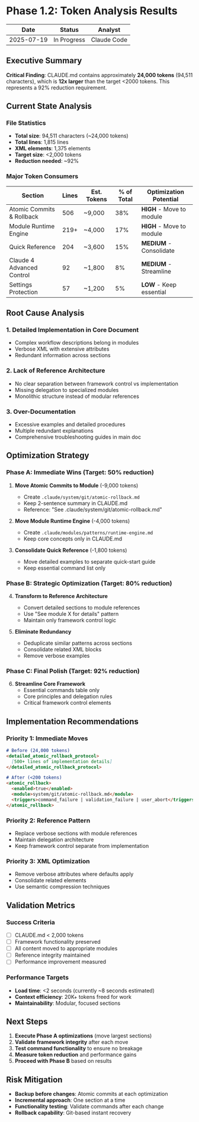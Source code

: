 # Phase 1.2: Token Analysis Results

| Date | Status | Analyst |
|------|--------|---------|
| 2025-07-19 | In Progress | Claude Code |

## Executive Summary

**Critical Finding**: CLAUDE.md contains approximately **24,000 tokens** (94,511 characters), which is **12x larger** than the target <2000 tokens. This represents a 92% reduction requirement.

## Current State Analysis

### File Statistics
- **Total size**: 94,511 characters (~24,000 tokens)
- **Total lines**: 1,815 lines
- **XML elements**: 1,375 elements
- **Target size**: <2,000 tokens
- **Reduction needed**: ~92%

### Major Token Consumers

| Section | Lines | Est. Tokens | % of Total | Optimization Potential |
|---------|-------|-------------|------------|----------------------|
| Atomic Commits & Rollback | 506 | ~9,000 | 38% | **HIGH** - Move to module |
| Module Runtime Engine | 219+ | ~4,000 | 17% | **HIGH** - Move to module |
| Quick Reference | 204 | ~3,600 | 15% | **MEDIUM** - Consolidate |
| Claude 4 Advanced Control | 92 | ~1,800 | 8% | **MEDIUM** - Streamline |
| Settings Protection | 57 | ~1,200 | 5% | **LOW** - Keep essential |

## Root Cause Analysis

### 1. **Detailed Implementation in Core Document**
- Complex workflow descriptions belong in modules
- Verbose XML with extensive attributes
- Redundant information across sections

### 2. **Lack of Reference Architecture**
- No clear separation between framework control vs implementation
- Missing delegation to specialized modules
- Monolithic structure instead of modular references

### 3. **Over-Documentation**
- Excessive examples and detailed procedures
- Multiple redundant explanations
- Comprehensive troubleshooting guides in main doc

## Optimization Strategy

### Phase A: Immediate Wins (Target: 50% reduction)
1. **Move Atomic Commits to Module** (-9,000 tokens)
   - Create `.claude/system/git/atomic-rollback.md`
   - Keep 2-sentence summary in CLAUDE.md
   - Reference: "See .claude/system/git/atomic-rollback.md"

2. **Move Module Runtime Engine** (-4,000 tokens)
   - Create `.claude/modules/patterns/runtime-engine.md`
   - Keep core concepts only in CLAUDE.md

3. **Consolidate Quick Reference** (-1,800 tokens)
   - Move detailed examples to separate quick-start guide
   - Keep essential command list only

### Phase B: Strategic Optimization (Target: 80% reduction)
4. **Transform to Reference Architecture**
   - Convert detailed sections to module references
   - Use "See module X for details" pattern
   - Maintain only framework control logic

5. **Eliminate Redundancy**
   - Deduplicate similar patterns across sections
   - Consolidate related XML blocks
   - Remove verbose examples

### Phase C: Final Polish (Target: 92% reduction)
6. **Streamline Core Framework**
   - Essential commands table only
   - Core principles and delegation rules
   - Critical framework control elements

## Implementation Recommendations

### Priority 1: Immediate Moves
```markdown
# Before (24,000 tokens)
<detailed_atomic_rollback_protocol>
  [500+ lines of implementation details]
</detailed_atomic_rollback_protocol>

# After (<200 tokens)
<atomic_rollback>
  <enabled>true</enabled>
  <module>system/git/atomic-rollback.md</module>
  <triggers>command_failure | validation_failure | user_abort</triggers>
</atomic_rollback>
```

### Priority 2: Reference Pattern
- Replace verbose sections with module references
- Maintain delegation architecture
- Keep framework control separate from implementation

### Priority 3: XML Optimization
- Remove verbose attributes where defaults apply
- Consolidate related elements
- Use semantic compression techniques

## Validation Metrics

### Success Criteria
- [ ] CLAUDE.md < 2,000 tokens
- [ ] Framework functionality preserved
- [ ] All content moved to appropriate modules
- [ ] Reference integrity maintained
- [ ] Performance improvement measured

### Performance Targets
- **Load time**: <2 seconds (currently ~8 seconds estimated)
- **Context efficiency**: 20K+ tokens freed for work
- **Maintainability**: Modular, focused sections

## Next Steps

1. **Execute Phase A optimizations** (move largest sections)
2. **Validate framework integrity** after each move
3. **Test command functionality** to ensure no breakage
4. **Measure token reduction** and performance gains
5. **Proceed with Phase B** based on results

## Risk Mitigation

- **Backup before changes**: Atomic commits at each optimization
- **Incremental approach**: One section at a time
- **Functionality testing**: Validate commands after each change
- **Rollback capability**: Git-based instant recovery
